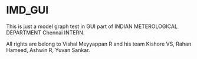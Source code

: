 # IMD_GUI
This is just a model graph test in GUI part of INDIAN METEROLOGICAL DEPARTMENT Chennai INTERN.

All rights are belong to Vishal Meyyappan R and his team Kishore VS, Rahan Hameed, Ashwin R, Yuvan Sankar.
